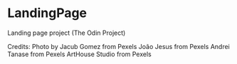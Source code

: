 # LandingPage
Landing page project (The Odin Project)


Credits:
Photo by 
Jacub Gomez from Pexels
João Jesus from Pexels
Andrei Tanase from Pexels
ArtHouse Studio from Pexels
